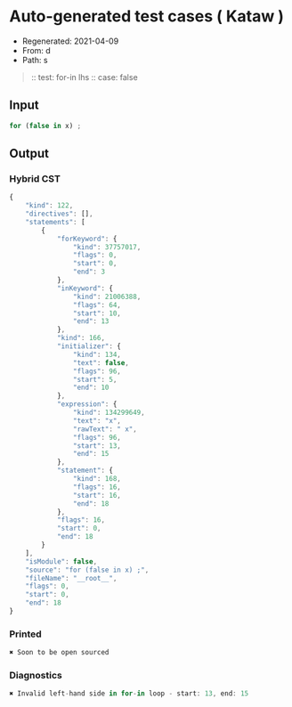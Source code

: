 # Auto-generated test cases ( Kataw )
- Regenerated: 2021-04-09
- From: d
- Path: s
> :: test: for-in lhs
> :: case: false
## Input

`````js
for (false in x) ;
`````

## Output

### Hybrid CST

```javascript
{
    "kind": 122,
    "directives": [],
    "statements": [
        {
            "forKeyword": {
                "kind": 37757017,
                "flags": 0,
                "start": 0,
                "end": 3
            },
            "inKeyword": {
                "kind": 21006388,
                "flags": 64,
                "start": 10,
                "end": 13
            },
            "kind": 166,
            "initializer": {
                "kind": 134,
                "text": false,
                "flags": 96,
                "start": 5,
                "end": 10
            },
            "expression": {
                "kind": 134299649,
                "text": "x",
                "rawText": " x",
                "flags": 96,
                "start": 13,
                "end": 15
            },
            "statement": {
                "kind": 168,
                "flags": 16,
                "start": 16,
                "end": 18
            },
            "flags": 16,
            "start": 0,
            "end": 18
        }
    ],
    "isModule": false,
    "source": "for (false in x) ;",
    "fileName": "__root__",
    "flags": 0,
    "start": 0,
    "end": 18
}
```

### Printed

```javascript
✖ Soon to be open sourced
```

### Diagnostics

```javascript
✖ Invalid left-hand side in for-in loop - start: 13, end: 15

```

